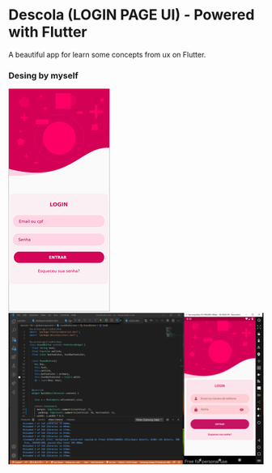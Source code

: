 # Descola (LOGIN PAGE UI) - Powered with Flutter

A beautiful app for learn some concepts from ux on Flutter.

### Desing by myself

![UI prototype concept](/prototipoLoginUI.png)
![App Login Page](/loginapp.png)

